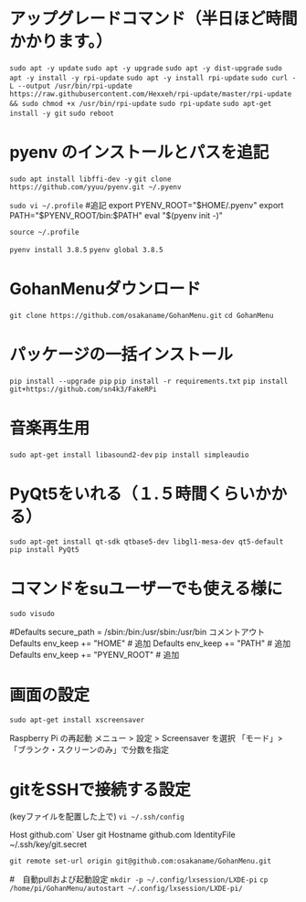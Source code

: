 # アップグレードコマンド（半日ほど時間かかります。）
`sudo apt -y update`
`sudo apt -y upgrade`
`sudo apt -y dist-upgrade`
`sudo apt -y install -y rpi-update`
`sudo apt -y install rpi-update`
`sudo curl -L --output /usr/bin/rpi-update https://raw.githubusercontent.com/Hexxeh/rpi-update/master/rpi-update && sudo chmod +x /usr/bin/rpi-update`
`sudo rpi-update`
`sudo apt-get install -y git`
`sudo reboot`


# pyenv のインストールとパスを追記
`sudo apt install libffi-dev -y`
`git clone https://github.com/yyuu/pyenv.git ~/.pyenv`

`sudo vi ~/.profile`
#追記
export PYENV_ROOT="$HOME/.pyenv"
export PATH="$PYENV_ROOT/bin:$PATH" 
eval "$(pyenv init -)"

`source ~/.profile`

`pyenv install 3.8.5`
`pyenv global 3.8.5`

# GohanMenuダウンロード
`git clone https://github.com/osakaname/GohanMenu.git`
`cd GohanMenu`

# パッケージの一括インストール
`pip install --upgrade pip`
`pip install -r requirements.txt`
`pip install git+https://github.com/sn4k3/FakeRPi`

# 音楽再生用
`sudo apt-get install libasound2-dev`
`pip install simpleaudio`

# PyQt5をいれる（１.５時間くらいかかる）
`sudo apt-get install qt-sdk qtbase5-dev libgl1-mesa-dev qt5-default`
`pip install PyQt5`


# コマンドをsuユーザーでも使える様に
`sudo visudo`

#Defaults    secure_path = /sbin:/bin:/usr/sbin:/usr/bin  コメントアウト
Defaults    env_keep += "HOME"  # 追加
Defaults    env_keep += "PATH"  # 追加
Defaults    env_keep += "PYENV_ROOT"  # 追加


# 画面の設定
`sudo apt-get install xscreensaver`

Raspberry Pi の再起動
メニュー > 設定 > Screensaver を選択
「モード」>「ブランク・スクリーンのみ」で分数を指定

# gitをSSHで接続する設定
(keyファイルを配置した上で)
`vi ~/.ssh/config`

Host github.com`
	User git
  Hostname github.com
	IdentityFile ~/.ssh/key/git.secret


`git remote set-url origin git@github.com:osakaname/GohanMenu.git`

#　自動pullおよび起動設定
`mkdir -p ~/.config/lxsession/LXDE-pi`
`cp /home/pi/GohanMenu/autostart ~/.config/lxsession/LXDE-pi/`


